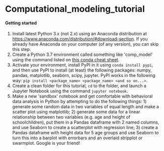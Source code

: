 # Computational_modeling_tutorial

#### Getting started
1. Install latest Python 3.x (not 2.x) using an Anaconda distribution at https://www.anaconda.com/distribution/#download-section. If you already have Anaconda on your computer (of any version), you can skip this step.
2. Create a Python 3.7 environment called something like 'comp_model' using the command listed on <a href='https://docs.conda.io/projects/conda/en/4.6.0/_downloads/52a95608c49671267e40c689e0bc00ca/conda-cheatsheet.pdf'>this conda cheat sheet</a>.
3. Activate your environment, install PyPI in it using ```conda install pypi```, and then use PyPI to install (at least) the following packages: numpy, pandas, matplotlib, seaborn, scipy, jupyter. PyPI works in the following way: ```pip install <package_name> <package_name> <and so on...>```.
4. Create a clean folder for this tutorial, ```cd``` to the folder, and launch a Jupyter Notebook using the command ```jupyter notebook```.
5. Make a new 'sandbox' notebook and get comfortable with behavioral data analysis in Python by attempting to do the following things: 1) generate some random data in two variables of equal length and make a scatter plot using matplotlib; 2) generate some data for a linear relationship between two variables (e.g. age and height of schoolchildren), put them in a Pandas dataframe with 2 named columns, and use Seaborn to create a scatterplot with regression line; 3) create a Pandas dataframe with height data for 5 age groups and use Seaborn to turn this into a barplot with errorbars and an overlaid stripplot or swarmplot. Google is your friend!

